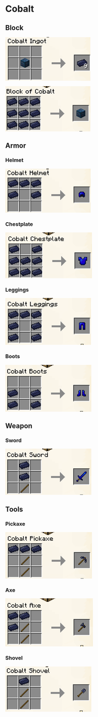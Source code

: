 # Cobalt

## Block

![](<../../../.gitbook/assets/image (66).png>)

![](<../../../.gitbook/assets/image (5).png>)

## Armor

### Helmet

![](<../../../.gitbook/assets/image (93) (1).png>)

### Chestplate

![](<../../../.gitbook/assets/image (65).png>)

### Leggings

![](<../../../.gitbook/assets/image (141) (1).png>)

### Boots

![](<../../../.gitbook/assets/image (94) (1).png>)

## Weapon

### Sword

![](<../../../.gitbook/assets/image (11).png>)

## Tools

### Pickaxe

![](<../../../.gitbook/assets/image (89) (1).png>)

### Axe

![](<../../../.gitbook/assets/image (104) (1).png>)

### Shovel

![](<../../../.gitbook/assets/image (45).png>)
